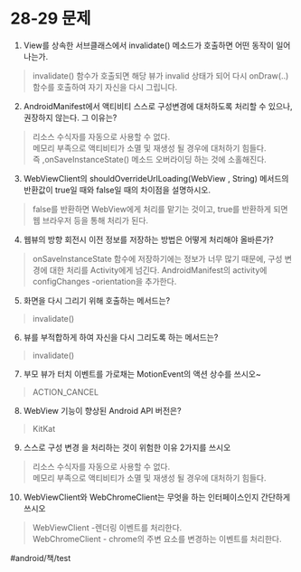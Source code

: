 # 28-29 문제
1. View를 상속한 서브클래스에서 invalidate()  메소드가 호출하면 어떤 동작이 일어나는가.
> invalidate() 함수가 호출되면 해당 뷰가 invalid 상태가 되어 다시 onDraw(..)함수를 호출하여 자기 자신을 다시 그립니다.  
2. AndroidManifest에서 액티비티 스스로 구성변경에 대처하도록 처리할 수 있으나, 권장하지 않는다. 그 이유는?
> 리소스 수식자를 자동으로 사용할 수 없다.  
> 메모리 부족으로 액티비티가 소멸 및 재생성 될 경우에 대처하기 힘들다.   
> 즉 ,onSaveInstanceState() 메소드 오버라이딩 하는 것에 소홀해진다.  

3. WebViewClient의 shouldOverrideUrlLoading(WebView
, String) 메서드의 반환값이 true일 때와 false일 때의 차이점을 설명하시오.

> false를 반환하면 WebView에게 처리를 맡기는 것이고, true를 반환하게 되면 웹 브라우저 등을 통해 처리가 된다.  

4. 웹뷰의 방향 회전시 이전 정보를 저장하는 방법은 어떻게 처리해야 올바른가?
> onSaveInstanceState 함수에 저장하기에는 정보가 너무 많기 때문에, 구성 변경에 대한 처리를 Activity에게 넘긴다. AndroidManifest의 activity에 configChanges -orientation을 추가한다.  

5. 화면을 다시 그리기 위해 호출하는 메서드는?
> invalidate()  

6. 뷰를 부적합하게 하여 자신을 다시 그리도록 하는 메서드는? 
> invalidate()  
7. 부모 뷰가 터치 이벤트를 가로채는 MotionEvent의 액션 상수를 쓰시오~
> ACTION_CANCEL  
8. WebView 기능이 향상된 Android API 버전은?
> KitKat  
9. 스스로 구성 변경 을 처리하는 것이 위험한 이유 2가지를 쓰시오
> 리소스 수식자를 자동으로 사용할 수 없다.  
> 메모리 부족으로 액티비티가 소멸 및 재생성 될 경우에 대처하기 힘들다.   

10. WebViewClient와 WebChromeClient는 무엇을 하는 인터페이스인지 간단하게 쓰시오
> WebViewClient -렌더링 이벤트를 처리한다.  
> WebChromeClient - chrome의 주변 요소를 변경하는 이벤트를 처리한다.  

#android/책/test